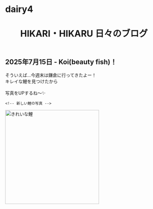 # dairy4
<!DOCTYPE html>
<html lang="ja">
<head>
  <meta charset="UTF-8">
  <title>2025年7月15日 - おさんぽ～♪</title>
  <link rel="stylesheet" href="../style.css"> <!-- 共通CSSの読み込み -->

  <style>
    #blackout {
      display: none;
      position: fixed;
      inset: 0;
      background: black;
      z-index: 9999;
    }

    .protected-photo {
      width: 300px;
      user-select: none;
      -webkit-user-drag: none;
      pointer-events: auto;
      margin-bottom: 16px;
    }
  </style>
</head>
<body
  oncontextmenu="return false;"
  onselectstart="return false;"
  ondragstart="return false;"
>
  <header>
    <h1>HIKARI・HIKARU 日々のブログ</h1>
  </header>

  <main>
    <h2>2025年7月15日 - Koi(beauty fish)！</h2>
    <p>
      そういえば...今週末は鎌倉に行ってきたよー！<br>
      キレイな鯉を見つけたから<br><br>
      写真をUPするね～✨
    </p>

    <!-- 新しい鯉の写真 -->
   <img src="https://hikari-hikaru.github.io/dairy4/image0.jpeg" alt="きれいな鯉" width="300">
  </main>

  <div id="blackout"></div>

  <script>
    const photos = document.querySelectorAll('.protected-photo');
    const blackout = document.getElementById('blackout');

    photos.forEach(photo => {
      let timer;

      photo.addEventListener('touchstart', () => {
        timer = setTimeout(() => {
          blackout.style.display = 'block';
        }, 500);
      });

      photo.addEventListener('touchend', () => {
        clearTimeout(timer);
      });

      photo.addEventListener('touchcancel', () => {
        clearTimeout(timer);
      });
    });

    blackout.addEventListener('click', () => {
      blackout.style.display = 'none';
    });
  </script>
</body>
</html>
